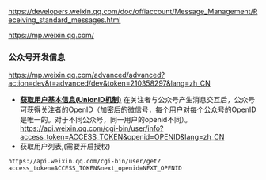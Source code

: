 https://developers.weixin.qq.com/doc/offiaccount/Message_Management/Receiving_standard_messages.html

https://mp.weixin.qq.com/
### 公众号开发信息
https://mp.weixin.qq.com/advanced/advanced?action=dev&t=advanced/dev&token=210358297&lang=zh_CN

- [**获取用户基本信息(UnionID机制)**](https://developers.weixin.qq.com/doc/offiaccount/User_Management/Get_users_basic_information_UnionID.html#UinonId)
  在关注者与公众号产生消息交互后，公众号可获得关注者的OpenID（加密后的微信号，每个用户对每个公众号的OpenID是唯一的。对于不同公众号，同一用户的openid不同）。
https://api.weixin.qq.com/cgi-bin/user/info?access_token=ACCESS_TOKEN&openid=OPENID&lang=zh_CN
- 获取用户列表,(需要开启授权)
```
https://api.weixin.qq.com/cgi-bin/user/get?access_token=ACCESS_TOKEN&next_openid=NEXT_OPENID
```
